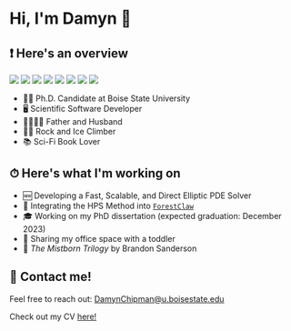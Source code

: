 # Hi, I'm Damyn 👋

## ❗️ Here's an overview

![](https://img.shields.io/badge/Code-Python-blue)
![](https://img.shields.io/badge/Code-C%2FC%2B%2B-blue)
![](https://img.shields.io/badge/Code-MATLAB-blue)
![](https://img.shields.io/badge/OS-MacOS-blue)
![](https://img.shields.io/badge/OS-Linux-blue)
![](https://img.shields.io/badge/Tools-Make-blue)
![](https://img.shields.io/badge/Tools-CMake-blue)
![](https://img.shields.io/badge/Tools-GTest-blue)

- 👨‍💻  Ph.D. Candidate at Boise State University
- 🖥  Scientific Software Developer
- 👨‍👩‍👧‍👦  Father and Husband
- 🧗‍♂️  Rock and Ice Climber
- 📚  Sci-Fi Book Lover

## ⏱ Here's what I'm working on

- 🆕 Developing a Fast, Scalable, and Direct Elliptic PDE Solver
- 🌲 Integrating the HPS Method into [`ForestClaw`](http://www.forestclaw.org/ForestClaw/index.html)
- 🎓 Working on my PhD dissertation (expected graduation: December 2023)
- 🧒 Sharing my office space with a toddler
- 📖 _The Mistborn Trilogy_ by Brandon Sanderson

## 📲 Contact me!

Feel free to reach out: DamynChipman@u.boisestate.edu

Check out my CV [here!](https://github.com/camperD/camperD/blob/main/my_CV.pdf)
